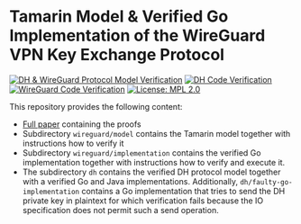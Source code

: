 # Tamarin Model & Verified Go Implementation of the WireGuard VPN Key Exchange Protocol
[![DH & WireGuard Protocol Model Verification](https://github.com/soundverification/wireguard/actions/workflows/model.yml/badge.svg?branch=main)](https://github.com/soundverification/wireguard/actions/workflows/model.yml?query=branch%3Amain)
[![DH Code Verification](https://github.com/soundverification/wireguard/actions/workflows/dh-code.yml/badge.svg?branch=main)](https://github.com/soundverification/wireguard/actions/workflows/dh-code.yml?query=branch%3Amain)
[![WireGuard Code Verification](https://github.com/soundverification/wireguard/actions/workflows/wireguard-code.yml/badge.svg?branch=main)](https://github.com/soundverification/wireguard/actions/workflows/wireguard-code.yml?query=branch%3Amain)
[![License: MPL 2.0](https://img.shields.io/badge/License-MPL%202.0-brightgreen.svg)](./LICENSE)

This repository provides the following content:
- [Full paper](./full_paper.pdf) containing the proofs
- Subdirectory `wireguard/model` contains the Tamarin model together with instructions how to verify it
- Subdirectory `wireguard/implementation` contains the verified Go implementation together with instructions how to verify and execute it.
- The subdirectory `dh` contains the verified DH protocol model together with a verified Go and Java implementations. Additionally, `dh/faulty-go-implementation` contains a Go implementation that tries to send the DH private key in plaintext for which verification fails because the IO specification does not permit such a send operation.
